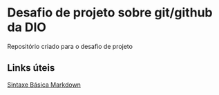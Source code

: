 # Desafio de projeto sobre git/github da DIO
Repositório criado para o desafio de projeto 

## Links úteis
[Sintaxe Básica Markdown](https://www.markdownguide.org/basic-syntax/)
